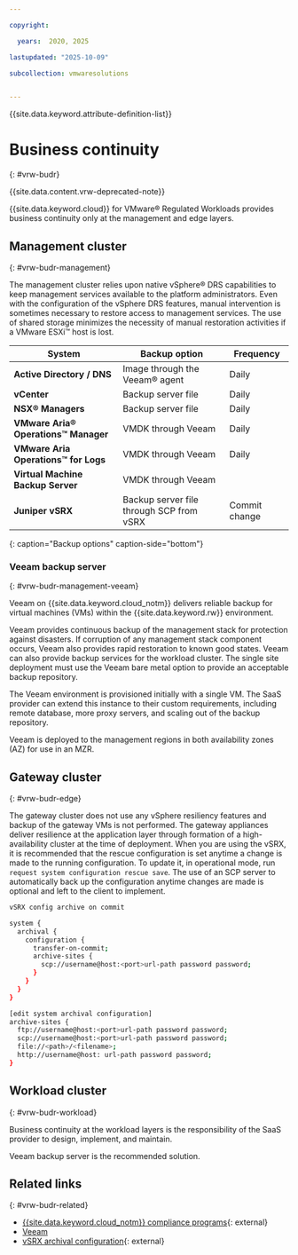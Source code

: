 ```yaml
---

copyright:

  years:  2020, 2025

lastupdated: "2025-10-09"

subcollection: vmwaresolutions


---
```


{{site.data.keyword.attribute-definition-list}}

# Business continuity
{: #vrw-budr}

{{site.data.content.vrw-deprecated-note}}

{{site.data.keyword.cloud}} for VMware® Regulated Workloads provides business continuity only at the management and edge layers.

## Management cluster
{: #vrw-budr-management}

The management cluster relies upon native vSphere® DRS capabilities to keep management services available to the platform administrators. Even with the configuration of the vSphere DRS features, manual intervention is sometimes necessary to restore access to management services. The use of shared storage minimizes the necessity of manual restoration activities if a VMware ESXi™ host is lost.

| System | Backup option | Frequency |
|---|---|---
|**Active Directory / DNS** | Image through the Veeam® agent | Daily |
|**vCenter** | Backup server file| Daily |
|**NSX® Managers** | Backup server file | Daily|
|**VMware Aria® Operations™ Manager** | VMDK through Veeam | Daily |
|**VMware Aria Operations™ for Logs** | VMDK through Veeam | Daily |
|**Virtual Machine Backup Server** | VMDK through Veeam| |
|**Juniper vSRX** | Backup server file through SCP from vSRX | Commit change |
{: caption="Backup options" caption-side="bottom"}

### Veeam backup server
{: #vrw-budr-management-veeam}

Veeam on {{site.data.keyword.cloud_notm}} delivers reliable backup for virtual machines (VMs) within the {{site.data.keyword.rw}} environment.

Veeam provides continuous backup of the management stack for protection against disasters. If corruption of any management stack component occurs, Veeam also provides rapid restoration to known good states. Veeam can also provide backup services for the workload cluster. The single site deployment must use the Veeam bare metal option to provide an acceptable backup repository.

The Veeam environment is provisioned initially with a single VM. The SaaS provider can extend this instance to their custom requirements, including remote database, more proxy servers, and scaling out of the backup repository.

Veeam is deployed to the management regions in both availability zones (AZ) for use in an MZR.

## Gateway cluster
{: #vrw-budr-edge}

The gateway cluster does not use any vSphere resiliency features and backup of the gateway VMs is not performed. The gateway appliances deliver resilience at the application layer through formation of a high-availability cluster at the time of deployment. When you are using the vSRX, it is recommended that the rescue configuration is set anytime a change is made to the running configuration. To update it, in operational mode, run `request system configuration rescue save`. The use of an SCP server to automatically back up the configuration anytime changes are made is optional and left to the client to implement.

```sh
vSRX config archive on commit

system {
  archival {
    configuration {
      transfer-on-commit;
      archive-sites {
        scp://username@host:<port>url-path password password;
      }
    }
  }
}

[edit system archival configuration]
archive-sites {
  ftp://username@host:<port>url-path password password;
  scp://username@host:<port>url-path password password;
  file://<path>/<filename>;
  http://username@host: url-path password password;
}

```

## Workload cluster
{: #vrw-budr-workload}

Business continuity at the workload layers is the responsibility of the SaaS provider to design, implement, and maintain.

Veeam backup server is the recommended solution.

## Related links
{: #vrw-budr-related}

* [{{site.data.keyword.cloud_notm}} compliance programs](https://www.ibm.com/products/cloud/compliance){: external}
* [Veeam](/docs/vmwaresolutions?topic=vmwaresolutions-veeamvm_overview)
* [vSRX archival configuration](https://www.juniper.net/documentation/us/en/software/junos/cli/topics/task/junos-software-system-management-router-configuration-archiving.html#id-10944516){: external}

